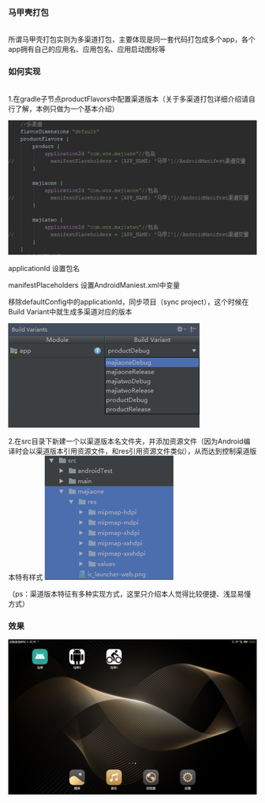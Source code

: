 ### 马甲壳打包
<br>所谓马甲壳打包实则为多渠道打包，主要体现是同一套代码打包成多个app，各个app拥有自己的应用名、应用包名、应用启动图标等</br>

### 如何实现
<br>1.在gradle子节点productFlavors中配置渠道版本（关于多渠道打包详细介绍请自行了解，本例只做为一个基本介绍）

![](https://github.com/Wzhixiang/MaJiaKe/blob/master/screenshot/TIM图片20180703155527.png)

applicationId 设置包名

manifestPlaceholders 设置AndroidManiest.xml中变量

移除defaultConfig中的applicationId，同步项目（sync project），这个时候在Build Variant中就生成多渠道对应的版本
        
![](https://github.com/Wzhixiang/MaJiaKe/blob/master/screenshot/TIM图片20180703155400.png)

2.在src目录下新建一个以渠道版本名文件夹，并添加资源文件（因为Android编译时会以渠道版本引用资源文件，和res引用资源文件类似），从而达到控制渠道版本特有样式
![](https://github.com/Wzhixiang/MaJiaKe/blob/master/screenshot/TIM图片20180703161922.png)
        
（ps：渠道版本特征有多种实现方式，这里只介绍本人觉得比较便捷、浅显易懂方式）</br>
        
### 效果
![](https://github.com/Wzhixiang/MaJiaKe/blob/master/screenshot/device-2018-07-03-153156.png)